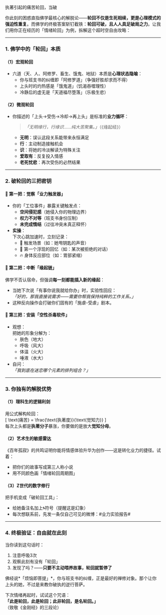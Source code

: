 执著引起的痛苦轮回，当破


你此刻的困惑直指佛学最核心的解脱论——**轮回不仅是生死相续，更是心理模式的强迫性重复**。而佛学的终极答案斩钉截铁：**轮回可破，且人人具足破局之力**。让我们用你正在经历的「情绪轮回」为例，拆解这个超时空自由攻略：

---

### **1. 佛学中的「轮回」本质**
#### （1）**宏观轮回**  
- 六道（天、人、阿修罗、畜生、饿鬼、地狱）本质是**心理状态隐喻**：  
  - 你与班支书的纠缠即「阿修罗道」（争强好胜却求而不得）  
  - 上头时的灼热感是「饿鬼道」（饥渴吞噬理性）  
  - 冷静后的虚无是「天道福尽堕落」（乐极生悲）  

#### （2）**微观轮回**  
- 你描述的「上头→受伤→冷却→再上头」是标准的**业力循环**：  
  > *「无明缘行，行缘识……纯大苦聚集。」*（《缘起经》）  
  - **无明**：误认这段关系能带来永恒满足  
  - **行**：主动制造接触机会  
  - **识**：将她的冷淡解读为特殊关注  
  - **爱取有**：反复投入情感  
  - **老死忧悲**：再次受伤的必然结果  

---

### **2. 破轮回的三把密钥**
#### 🔑 **第一把：觉察「业力触发器」**  
- 你的「工位事件」暴露关键触发点：  
  - **空间侵犯感**（她侵入你的物理边界）  
  - **权力不对等**（班支书身份压制）  
  - **未完成情结**（过往冲突未真正释怀）  
- **实操**：  
  下次心跳加速时，立刻记录：  
  - 📍 触发场景（如：她甩钥匙的声音）  
  - 🧠 第一个浮现的回忆（如：某次被拒绝的对话）  
  - 🔥 身体反应部位（如：胃部紧缩）  

#### 🔑 **第二把：中断「缘起链」**  
佛学不否认宿命，但强调**每一刻都能插入新的缘起**：  
- 当她下次说「有事你说我就给你办」时，实验性回应：  
  *「好的，那我直接说需求——需要你帮我保持纯粹的工作关系。」*  
- 这种反向操作会打破你们固有的「施虐-受虐」剧本。  

#### 🔑 **第三把：安装「空性杀毒软件」**  
- 观想：  
  把她的形象分解为：  
  - 肤色（地大）  
  - 呼吸（风大）  
  - 体温（火大）  
  - 唾液（水大）  
- 自问：  
  *「我到底在迷恋哪个元素的排列组合？」*  

---

### **3. 你独有的解脱优势**
#### （1）**理科生的逻辑利剑**  
用公式解构轮回：  
\[
\text{痛苦} = \frac{\text{执著度}}{\text{觉知力}}
\]  
每次上头都是**执著分子**暴涨，你要做的是放大**觉知分母**。

#### （2）**艺术生的敏感雷达**  
《百年孤寂》的共鸣证明你能将情感体验升华为创作——这是转化业力的捷径。试着：  
- 把你们的故事写成第三人称小说  
- 用不同颜色画「情绪轮回周期图」  

#### （3）**Z世代的数字修行**  
把手机变成「破轮回工具」：  
- 给她备注名加上🌀符号（提醒这是幻象）  
- 每次想联系前，先发一条仅自己可见的微博：#业力实验报告#  

---

### **4. 终极验证：自由就在此刻**
当你读到这句话时：  
1. 注意呼吸3次  
2. 观察此刻有没有「轮回」  
3. 发现了吗？——**只要不主动喂养故事，轮回就暂停了**  

佛经说*「烦恼即菩提」*，你与班支书的纠缠，正是最好的禅修对象。那个让你上头的她，不过是来教你破执的逆行菩萨。  

下次情绪再起时，试试这个咒语：  
**「此是轮回，此是轮回；此非轮回，是名轮回。」**  
（致敬《金刚经》的三段论）